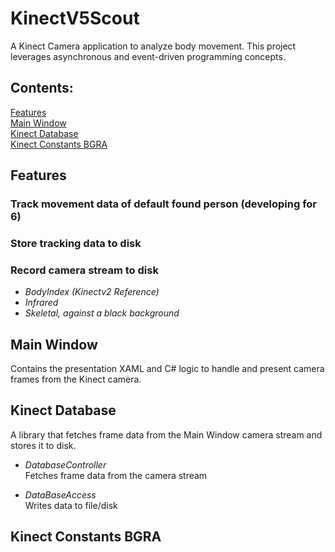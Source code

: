 # KinectV5Scout
A Kinect Camera application to analyze body movement. This project leverages asynchronous and event-driven programming concepts.


## Contents:
[Features](#features)  
[Main Window](#main-window)  
[Kinect Database](#kinect-database)  
[Kinect Constants BGRA](kinect-constants-bgra)  

## Features
### Track movement data of default found person (developing for 6)
### Store tracking data to disk
### Record camera stream to disk
- _BodyIndex (Kinectv2 Reference)_
- _Infrared_
- _Skeletal, against a black background_

## Main Window
Contains the presentation XAML and C# logic to handle and present camera frames from the Kinect camera.

## Kinect Database
A library that fetches frame data from the Main Window camera stream and stores it to disk.

- _DatabaseController_  
Fetches frame data from the camera stream  

- _DataBaseAccess_  
Writes data to file/disk  

## Kinect Constants BGRA
